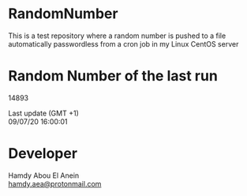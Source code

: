 # RandomNumber    
This is a test repository where a random number is pushed to a file automatically passwordless from a cron job in my Linux CentOS server    
# Random Number of the last run   
14893
      
Last update (GMT +1)    
09/07/20 16:00:01
# Developer    
Hamdy Abou El Anein   
hamdy.aea@protonmail.com
